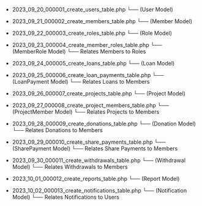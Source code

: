 - 2023_09_20_000001_create_users_table.php
  └── (User Model)

- 2023_09_21_000002_create_members_table.php
  └── (Member Model)

- 2023_09_22_000003_create_roles_table.php
  └── (Role Model)

- 2023_09_23_000004_create_member_roles_table.php
  └── (MemberRole Model)
  └── Relates Members to Roles

- 2023_09_24_000005_create_loans_table.php
  └── (Loan Model)
  
- 2023_09_25_000006_create_loan_payments_table.php
  └── (LoanPayment Model)
  └── Relates Loans to Members

- 2023_09_26_000007_create_projects_table.php
  └── (Project Model)

- 2023_09_27_000008_create_project_members_table.php
  └── (ProjectMember Model)
  └── Relates Projects to Members

- 2023_09_28_000009_create_donations_table.php
  └── (Donation Model)
  └── Relates Donations to Members

- 2023_09_29_000010_create_share_payments_table.php
  └── (SharePayment Model)
  └── Relates Share Payments to Members

- 2023_09_30_000011_create_withdrawals_table.php
  └── (Withdrawal Model)
  └── Relates Withdrawals to Members

- 2023_10_01_000012_create_reports_table.php
  └── (Report Model)

- 2023_10_02_000013_create_notifications_table.php
  └── (Notification Model)
  └── Relates Notifications to Users
